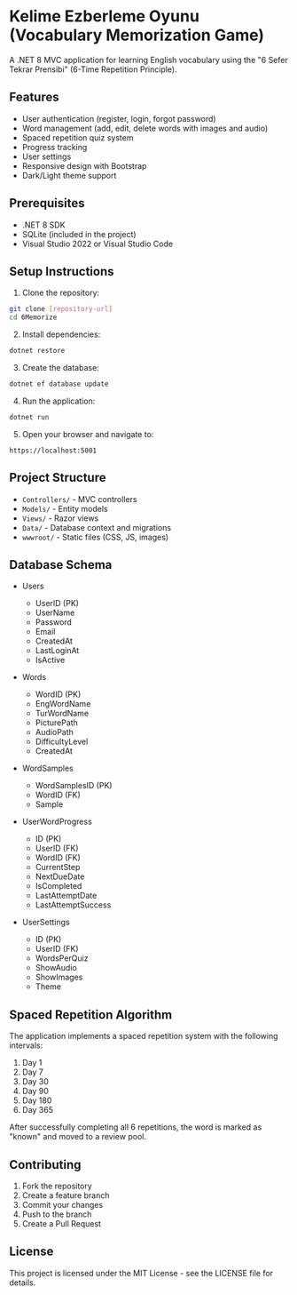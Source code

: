 # Kelime Ezberleme Oyunu (Vocabulary Memorization Game)

A .NET 8 MVC application for learning English vocabulary using the "6 Sefer Tekrar Prensibi" (6-Time Repetition Principle).

## Features

- User authentication (register, login, forgot password)
- Word management (add, edit, delete words with images and audio)
- Spaced repetition quiz system
- Progress tracking
- User settings
- Responsive design with Bootstrap
- Dark/Light theme support

## Prerequisites

- .NET 8 SDK
- SQLite (included in the project)
- Visual Studio 2022 or Visual Studio Code

## Setup Instructions

1. Clone the repository:
```bash
git clone [repository-url]
cd 6Memorize
```

2. Install dependencies:
```bash
dotnet restore
```

3. Create the database:
```bash
dotnet ef database update
```

4. Run the application:
```bash
dotnet run
```

5. Open your browser and navigate to:
```
https://localhost:5001
```

## Project Structure

- `Controllers/` - MVC controllers
- `Models/` - Entity models
- `Views/` - Razor views
- `Data/` - Database context and migrations
- `wwwroot/` - Static files (CSS, JS, images)

## Database Schema

- Users
  - UserID (PK)
  - UserName
  - Password
  - Email
  - CreatedAt
  - LastLoginAt
  - IsActive

- Words
  - WordID (PK)
  - EngWordName
  - TurWordName
  - PicturePath
  - AudioPath
  - DifficultyLevel
  - CreatedAt

- WordSamples
  - WordSamplesID (PK)
  - WordID (FK)
  - Sample

- UserWordProgress
  - ID (PK)
  - UserID (FK)
  - WordID (FK)
  - CurrentStep
  - NextDueDate
  - IsCompleted
  - LastAttemptDate
  - LastAttemptSuccess

- UserSettings
  - ID (PK)
  - UserID (FK)
  - WordsPerQuiz
  - ShowAudio
  - ShowImages
  - Theme

## Spaced Repetition Algorithm

The application implements a spaced repetition system with the following intervals:
1. Day 1
2. Day 7
3. Day 30
4. Day 90
5. Day 180
6. Day 365

After successfully completing all 6 repetitions, the word is marked as "known" and moved to a review pool.

## Contributing

1. Fork the repository
2. Create a feature branch
3. Commit your changes
4. Push to the branch
5. Create a Pull Request

## License

This project is licensed under the MIT License - see the LICENSE file for details. 